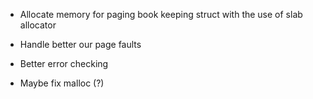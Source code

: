 - Allocate memory for paging book keeping struct with the use of slab allocator

- Handle better our page faults 

- Better error checking 

- Maybe fix malloc (?)
